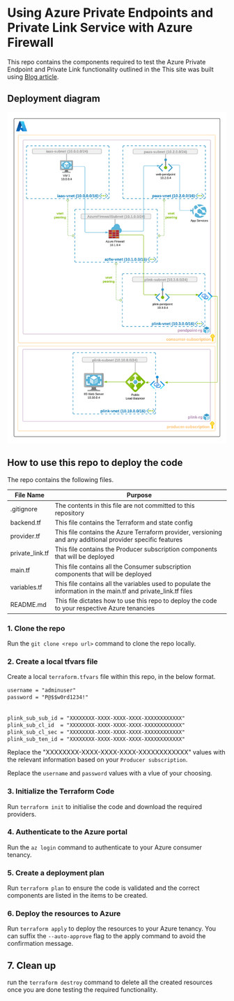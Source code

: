 # Using Azure Private Endpoints and Private Link Service with Azure Firewall

This repo contains the components required to test the Azure Private Endpoint and Private Link functionality outlined in the This site was built using [Blog article](https://namitjagtiani.com/2020/02/14/azure-private-link-udr-support-public-preview/).

## Deployment diagram

![Deployment diagram](/deployment_diagram.png)

## How to use this repo to deploy the code

The repo contains the following files.

| File Name | Purpose |
| ----------- | ----------- |
| .gitignore  | The contents in this file are not committed to this repository |
| backend.tf  | This file contains the Terraform and state config |
| provider.tf  | This file contains the Azure Terraform provider, versioning and any additional provider specific features  |
| private_link.tf  | This file contains the Producer subscription components that will be deployed |
| main.tf  | This file contains all the Consumer subscription components that will be deployed |
| variables.tf  | This file contains all the variables used to populate the information in the main.tf and private_link.tf files |
| README.md | This file dictates how to use this repo to deploy the code to your respective Azure tenancies |

### 1. Clone the repo

Run the `git clone <repo url>` command to clone the repo locally.

### 2. Create a local tfvars file

Create a local `terraform.tfvars` file within this repo, in the below format.

```hcl
username = "adminuser"
password = "P@$$w0rd1234!"


plink_sub_sub_id = "XXXXXXXX-XXXX-XXXX-XXXX-XXXXXXXXXXXX"
plink_sub_cl_id  = "XXXXXXXX-XXXX-XXXX-XXXX-XXXXXXXXXXXX"
plink_sub_cl_sec = "XXXXXXXX-XXXX-XXXX-XXXX-XXXXXXXXXXXX"
plink_sub_ten_id = "XXXXXXXX-XXXX-XXXX-XXXX-XXXXXXXXXXXX"
```

Replace the "XXXXXXXX-XXXX-XXXX-XXXX-XXXXXXXXXXXX" values with the relevant information based on your `Producer subscription`.

Replace the `username` and `password` values with a vlue of your choosing.

### 3. Initialize the Terraform Code

Run `terraform init` to initialise the code and download the required providers.

### 4. Authenticate to the Azure portal

Run the `az login` command to authenticate to your Azure consumer tenancy.

### 5. Create a deployment plan

Run `terraform plan` to ensure the code is validated and the correct components are listed in the items to be created.

### 6. Deploy the resources to Azure

Run `terraform apply` to deploy the resources to your Azure tenancy. You can suffix the `--auto-approve` flag to the apply command to avoid the confirmation message.

## 7. Clean up

run the `terraform destroy` command to delete all the created resources once you are done testing the required functionality.